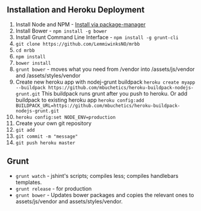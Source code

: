 Installation and Heroku Deployment
----------------------------------

1. Install Node and NPM - [Install via package-manager](https://github.com/joyent/node/wiki/Installing-Node.js-via-package-manager)
2. Install Bower - `npm install -g bower`
3. Install Grunt Command Line Interface - `npm install -g grunt-cli`
4. `git clone https://github.com/LemmiwinksNO/mrbb`
5. `cd mrbb`
6. `npm install`
7. `bower install`
8. `grunt bower` - moves what you need from /vendor into /assets/js/vendor and /assets/styles/vendor
9. Create new heroku app with nodej-grunt buildpack
  `heroku create myapp --buildpack https://github.com/mbuchetics/heroku-buildpack-nodejs-grunt.git`
  This buildpack runs grunt after you push to heroku.
  Or add buildpack to existing heroku app
  `heroku config:add BUILDPACK_URL=https://github.com/mbuchetics/heroku-buildpack-nodejs-grunt.git`
10. `heroku config:set NODE_ENV=production`
11. Create your own git repository
12. `git add`
13. `git commit -m "message"`
14. `git push heroku master`



Grunt
-----

* `grunt watch` - jshint's scripts; compiles less; compiles handlebars templates.
* `grunt release` - for production
* `grunt bower` - Updates bower packages and copies the relevant ones to assets/js/vendor and assets/styles/vendor.